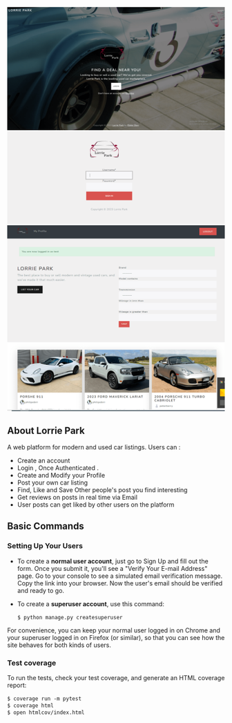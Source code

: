 <!-- [![Built with Cookiecutter Django](https://img.shields.io/badge/built%20with-Cookiecutter%20Django-ff69b4.svg?logo=cookiecutter)](https://github.com/cookiecutter/cookiecutter-django/)
[![Black code style](https://img.shields.io/badge/code%20style-black-000000.svg)](https://github.com/ambv/black) -->

<img src="./demo/screenshot01.PNG" width=700>
<img src="./demo/screenshot02.PNG" width=700>
<img src="./demo/screenshot03.PNG" width=700>

## About Lorrie Park

A web platform for modern and used car listings.
Users can :

- Create an account
- Login , Once Authenticated .
- Create and Modify your Profile
- Post your own car listing
- Find, Like and Save Other people's post you find interesting
- Get reviews on posts in real time via Email
- User posts can get liked by other users on the platform

## Basic Commands

### Setting Up Your Users

- To create a **normal user account**, just go to Sign Up and fill out the form. Once you submit it, you'll see a "Verify Your E-mail Address" page. Go to your console to see a simulated email verification message. Copy the link into your browser. Now the user's email should be verified and ready to go.

- To create a **superuser account**, use this command:

      $ python manage.py createsuperuser

For convenience, you can keep your normal user logged in on Chrome and your superuser logged in on Firefox (or similar), so that you can see how the site behaves for both kinds of users.

### Test coverage

To run the tests, check your test coverage, and generate an HTML coverage report:

    $ coverage run -m pytest
    $ coverage html
    $ open htmlcov/index.html
